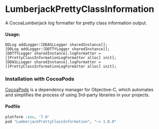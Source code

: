 LumberjackPrettyClassInformation
==================================

A CocoaLumberjack log formatter for pretty class information output.

#### Usage:

```obj-c
DDLog addLogger:[DDASLLogger sharedInstance]];
[DDLog addLogger:[DDTTYLogger sharedInstance]];
[DDTTYLogger sharedInstance].logFormatter = [[PrettyClassInformationLogFormatter alloc] init];
[DDASLLogger sharedInstance].logFormatter = [[PrettyClassInformationLogFormatter alloc] init];
```

### Installation with CocoaPods

[CocoaPods](http://cocoapods.org) is a dependency manager for Objective-C, which automates and simplifies the process of using 3rd-party libraries in your projects.

#### Podfile

```ruby
platform :ios, '7.0'
pod "LumberjackPrettyClassInformation", "~> 1.0.0"
```